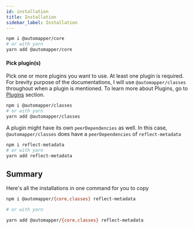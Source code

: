 ```yaml
---
id: installation
title: Installation
sidebar_label: Installation
---
```


```bash
npm i @automapper/core
# or with yarn
yarn add @automapper/core
```

#### Pick plugin(s)

Pick one or more plugins you want to use. At least one plugin is required. For brevity purpose of the documentations, I will use `@automapper/classes` throughout when a plugin is mentioned. To learn more about Plugins, go to [Plugins](../plugins-system/introduce-to-plugins.md) section.

```bash
npm i @automapper/classes
# or with yarn
yarn add @automapper/classes
```

A plugin might have its own `peerDependencies` as well. In this case, `@automapper/classes` does have a `peerDependencies` of `reflect-metadata`

```bash
npm i reflect-metadata
# or with yarn
yarn add reflect-metadata
```

## Summary

Here's all the installations in one command for you to copy

```bash
npm i @automapper/{core,classes} reflect-metadata

# or with yarn

yarn add @automapper/{core,classes} reflect-metadata
```

